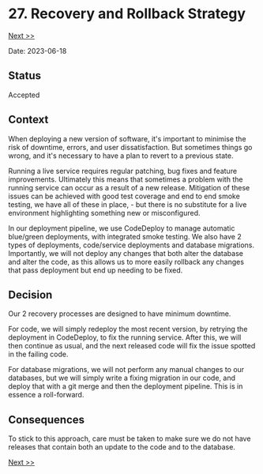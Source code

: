 # 27. Recovery and Rollback Strategy

[Next >>](0028-secure-pipelines-and-control-tower.md)

Date: 2023-06-18

## Status

Accepted

## Context

When deploying a new version of software, it's important to minimise the risk of downtime, errors, and user
dissatisfaction. But sometimes things go wrong, and it's necessary to have a plan to revert to a previous state.

Running a live service requires regular patching, bug fixes and feature improvements. Ultimately this means that
sometimes a problem with the running service can occur as a result of a new release. Mitigation of these issues can be
achieved with good test coverage and end to end smoke testing, we have all of these in place, - but there is no
substitute for a live environment highlighting something new or misconfigured.

In our deployment pipeline, we use CodeDeploy to manage automatic blue/green deployments, with integrated smoke testing.
We also have 2 types of deployments, code/service deployments and database migrations. Importantly, we will not deploy
any changes that both alter the database and alter the code, as this allows us to more easily rollback any changes that
pass deployment but end up needing to be fixed.

## Decision

Our 2 recovery processes are designed to have minimum downtime.

For code, we will simply redeploy the most recent version, by retrying the deployment in CodeDeploy, to fix the running
service. After this, we will then continue as usual, and the next released code will fix the issue spotted in the
failing code.

For database migrations, we will not perform any manual changes to our databases, but we will simply write a fixing
migration in our code, and deploy that with a git merge and then the deployment pipeline. This is in essence a
roll-forward.

## Consequences

To stick to this approach, care must be taken to make sure we do not have releases that contain both an update to the
code and to the database.

[Next >>](0028-secure-pipelines-and-control-tower.md)
